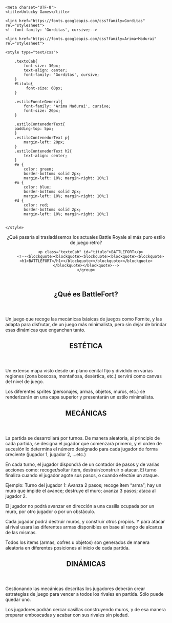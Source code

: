 <head>
      
    <meta charset="UTF-8">
    <title>Unlucky Games</title>
    
    <link href="https://fonts.googleapis.com/css?family=Gorditas" rel="stylesheet">
    <!--font-family: 'Gorditas', cursive;-->
    
    <link href="https://fonts.googleapis.com/css?family=Arima+Madurai" rel="stylesheet">
     
    <style type="text/css">
        
        .textoCab{
            font-size: 30px;
            text-align: center;
            font-family: 'Gorditas', cursive; 
        }
        #titulo{
             font-size: 60px;
        }
        
        .estiloFuenteGeneral{
            font-family: 'Arima Madurai', cursive;
            font-size: 20px;
        }
        
        .estiloContenedorText{
        padding-top: 5px;  
        }
        .estiloContenedorText p{  
            margin-left: 20px;
        }
        .estiloContenedorText h2{  
            text-align: center;
        }
        #e {
            color: green; 
            border-bottom: solid 2px;
            margin-left: 10%; margin-right: 10%;}
        #m {
            color: blue; 
            border-bottom: solid 2px;
            margin-left: 10%; margin-right: 10%;}
        #d {
            color: red; 
            border-bottom: solid 2px;
            margin-left: 10%; margin-right: 10%;}
        
       
    </style>
    
  </head>

<body>

<div class="estiloFuenteGeneral">
    <header>
    <group>
        <p class="textoCab">¿Qué pasaría si trasladásemos los actuales Battle Royale al más puro estilo de juego retro? </p>
        
        <p class="textoCab" id="titulo">BATTLEFORT</p>
        <!--<blockquote><blockquote><blockquote><blockquote><blockquote><h1>BATTLEFORT</h1></blockquote></blockquote></blockquote></blockquote></blockquote>-->
    </group>
</header>

<div class="estiloContenedorText">
        <article>
            <header>
                <h2>¿Qué es BattleFort?</h2>
            </header>
            <p>Un juego que recoge las mecánicas básicas de juegos como Fornite, y las adapta para disfrutar, de un juego más minimalista, pero sin dejar de brindar esas dinámicas que enganchan tanto. </p>
        </article>
</div>

<div class="estiloContenedorText">
    <article>
        <header id="e">
             <h2>ESTÉTICA</h2>
        </header>
        <p>Un extenso mapa visto desde un plano cenital fijo y dividido en varias regiones (zona boscosa, montañosa, desértica, etc.) servirá como canvas del nivel de juego. </p>
        <p>Los diferentes sprites (personajes, armas, objetos, muros, etc.) se renderizarán en una capa superior y presentarán un estilo minimalista.</p>
    </article>

</div>

<div class="estiloContenedorText">
    <article>       
        <header id="m">
             <h2>MECÁNICAS</h2>
        </header>
        <p>La partida se desarrollará por turnos. De manera aleatoria, al principio de cada partida, se designa el jugador que comenzará primero, y el orden de sucesión lo determina el número designado para cada jugador de forma creciente (jugador 1, jugador 2, ...etc.)</p>
        <p>En cada turno, el jugador dispondrá de un contador de pasos y de varias acciones como: recoger/soltar ítem, destruir/construir o atacar. El turno finaliza cuando el jugador agote sus pasos, o cuando efectúe un ataque. </p>
        <p>Ejemplo: Turno del jugador 1: Avanza 2 pasos; recoge ítem “arma”; hay un muro que impide el avance; destruye el muro; avanza 3 pasos; ataca al jugador 2.</p>
        <p>El jugador no podrá avanzar en dirección a una casilla ocupada por un muro, por otro jugador o por un obstáculo. </p>
        <p>Cada jugador podrá destruir muros, y construir otros propios. Y para atacar al rival usará las diferentes armas disponibles en base al rango de alcanza de las mismas.</p>
        <p>Todos los ítems (armas, cofres u objetos) son generados de manera aleatoria en diferentes posiciones al inicio de cada partida. </p>   
    </article>
</div>

    
<div class="estiloContenedorText">
    <article>
        <header id="d">
             <h2>DINÁMICAS</h2>
        </header>
         <p>Gestionando las mecánicas descritas los jugadores deberán crear estrategias de juego para vencer a todos los rivales en partida. Sólo puede quedar uno. </p>
         <p>Los jugadores podrán cercar casillas construyendo muros, y de esa manera preparar emboscadas y acabar con sus rivales sin piedad. </p>
    </article>
</div>

    
</div>

</body>
